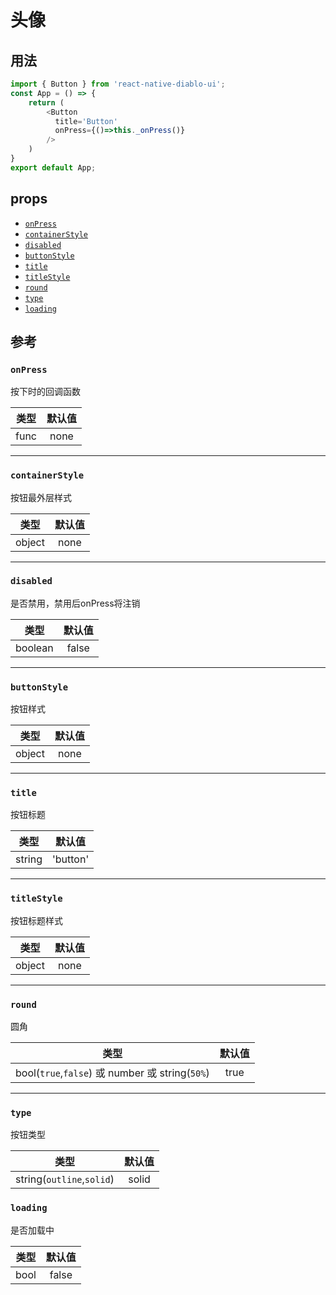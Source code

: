 # 头像

## 用法

```js
import { Button } from 'react-native-diablo-ui';
const App = () => {
    return (
        <Button
          title='Button'
          onPress={()=>this._onPress()}
        />
    )
}
export default App;

```

## props

  - [`onPress`](#onPress)
  - [`containerStyle`](#containerStyle)
  - [`disabled`](#disabled)
  - [`buttonStyle`](#buttonStyle)
  - [`title`](#title)
  - [`titleStyle`](#titleStyle)
  - [`round`](#round)
  - [`type`](#type)
  - [`loading`](#loading)

## 参考


### `onPress`

按下时的回调函数

|  类型  | 默认值 |
| :----: | :-----: |
| func |   none   |

---

### `containerStyle`

按钮最外层样式

|  类型  | 默认值 |
| :----: | :-----: |
| object |   none   |

---

### `disabled`

是否禁用，禁用后onPress将注销

|  类型  | 默认值 |
| :----: | :-----: |
| boolean |   false   |

---

### `buttonStyle`

按钮样式

|  类型  | 默认值 |
| :----: | :-----: |
| object |   none   |

---

### `title`

按钮标题

|  类型  | 默认值 |
| :----: | :-----: |
| string |   'button'   |

---

### `titleStyle`

按钮标题样式

|   类型  | 默认值 |
| :----: | :-----: |
| object |  none   |

---

### `round`

圆角

|      类型      | 默认值 |
| :------------: | :-----: |
| bool(`true`,`false`) 或 number 或 string(`50%`) | true  |

---

### `type`

按钮类型

|   类型  | 默认值 |
| :----: | :-----: |
| string(`outline`,`solid`) |  solid  |

### `loading`

是否加载中

|   类型  | 默认值 |
| :----: | :-----: |
| bool |  false   |